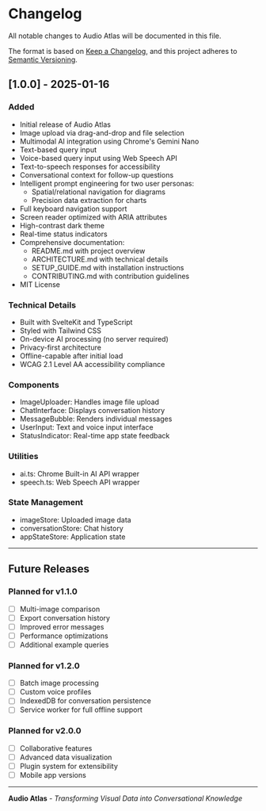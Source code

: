 # Changelog

All notable changes to Audio Atlas will be documented in this file.

The format is based on [Keep a Changelog](https://keepachangelog.com/en/1.0.0/),
and this project adheres to [Semantic Versioning](https://semver.org/spec/v2.0.0.html).

## [1.0.0] - 2025-01-16

### Added
- Initial release of Audio Atlas
- Image upload via drag-and-drop and file selection
- Multimodal AI integration using Chrome's Gemini Nano
- Text-based query input
- Voice-based query input using Web Speech API
- Text-to-speech responses for accessibility
- Conversational context for follow-up questions
- Intelligent prompt engineering for two user personas:
  - Spatial/relational navigation for diagrams
  - Precision data extraction for charts
- Full keyboard navigation support
- Screen reader optimized with ARIA attributes
- High-contrast dark theme
- Real-time status indicators
- Comprehensive documentation:
  - README.md with project overview
  - ARCHITECTURE.md with technical details
  - SETUP_GUIDE.md with installation instructions
  - CONTRIBUTING.md with contribution guidelines
- MIT License

### Technical Details
- Built with SvelteKit and TypeScript
- Styled with Tailwind CSS
- On-device AI processing (no server required)
- Privacy-first architecture
- Offline-capable after initial load
- WCAG 2.1 Level AA accessibility compliance

### Components
- ImageUploader: Handles image file upload
- ChatInterface: Displays conversation history
- MessageBubble: Renders individual messages
- UserInput: Text and voice input interface
- StatusIndicator: Real-time app state feedback

### Utilities
- ai.ts: Chrome Built-in AI API wrapper
- speech.ts: Web Speech API wrapper

### State Management
- imageStore: Uploaded image data
- conversationStore: Chat history
- appStateStore: Application state

---

## Future Releases

### Planned for v1.1.0
- [ ] Multi-image comparison
- [ ] Export conversation history
- [ ] Improved error messages
- [ ] Performance optimizations
- [ ] Additional example queries

### Planned for v1.2.0
- [ ] Batch image processing
- [ ] Custom voice profiles
- [ ] IndexedDB for conversation persistence
- [ ] Service worker for full offline support

### Planned for v2.0.0
- [ ] Collaborative features
- [ ] Advanced data visualization
- [ ] Plugin system for extensibility
- [ ] Mobile app versions

---

**Audio Atlas** - *Transforming Visual Data into Conversational Knowledge*
